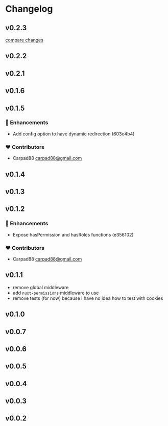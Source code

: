 # Changelog

## v0.2.3

[compare changes](https://github.com/dystcz/nuxt-permissions/compare/v0.2.2...v0.2.3)

## v0.2.2

## v0.2.1

## v0.1.6

## v0.1.5


### 🚀 Enhancements

  - Add config option to have dynamic redirection (603e4b4)

### ❤️  Contributors

- Carpad88 <carpad88@gmail.com>

## v0.1.4

## v0.1.3

## v0.1.2


### 🚀 Enhancements

  - Expose hasPermission and hasRoles functions (e356102)

### ❤️  Contributors

- Carpad88 <carpad88@gmail.com>

## v0.1.1

- remove global middleware
- add `nuxt-permissions` middleware to use
- remove tests (for now) because I have no idea how to test with cookies

## v0.1.0

## v0.0.7

## v0.0.6

## v0.0.5

## v0.0.4

## v0.0.3

## v0.0.2
